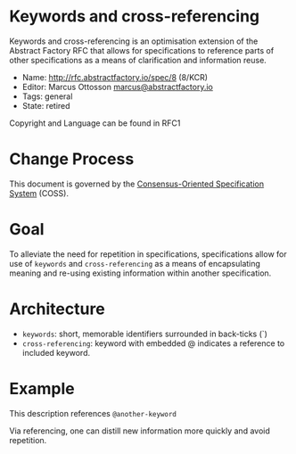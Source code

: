 # Keywords and cross-referencing

Keywords and cross-referencing is an optimisation extension of the Abstract Factory RFC that allows for specifications to reference parts of other specifications as a means of clarification and information reuse.

* Name: http://rfc.abstractfactory.io/spec/8 (8/KCR)
* Editor: Marcus Ottosson <marcus@abstractfactory.io>
* Tags: general
* State: retired

Copyright and Language can be found in RFC1

# Change Process

This document is governed by the [Consensus-Oriented Specification System](http://www.digistan.org/spec:1/COSS) (COSS).

# Goal

To alleviate the need for repetition in specifications, specifications allow for use of `keywords` and `cross-referencing` as a means of encapsulating meaning and re-using existing information within another specification.

# Architecture

* `keywords`: short, memorable identifiers surrounded in back-ticks (`)
* `cross-referencing`: keyword with embedded @ indicates a reference to included keyword.

# Example

This description references `@another-keyword`

Via referencing, one can distill new information more quickly and avoid repetition.